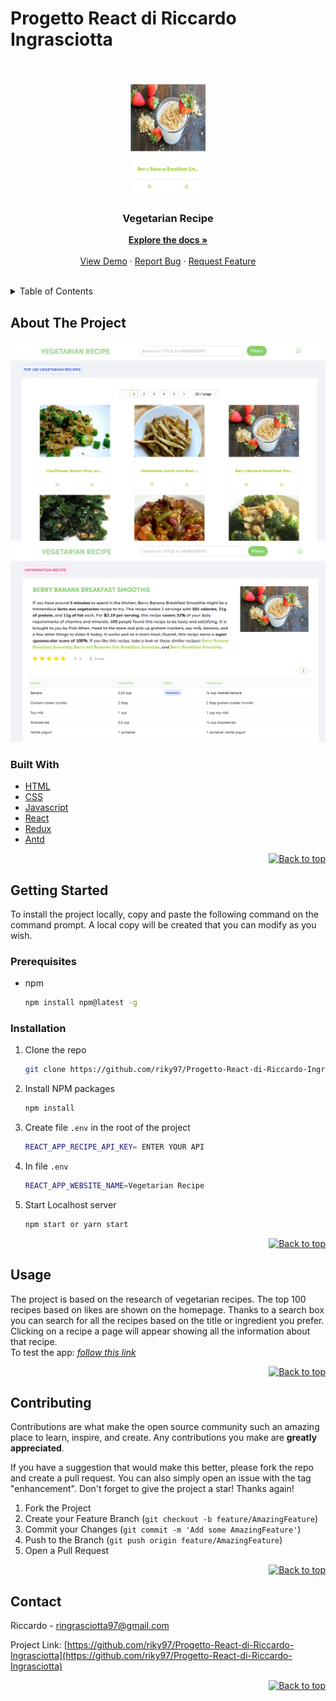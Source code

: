 # Progetto React di Riccardo Ingrasciotta

<div id="top"></div>
<br/>
<!-- PROJECT LOGO -->
<br />
<div align="center">
  <a href="https://github.com/riky97/Progetto-React-di-Riccardo-Ingrasciotta">
    <img src="./src/images/Readme/logo_screenshot.PNG" alt="Logo" width="120" height="180">
  </a>

<h3 align="center">Vegetarian Recipe</h3>

  <p align="center">
    <a href="https://github.com/riky97/Progetto-React-di-Riccardo-Ingrasciotta"><strong>Explore the docs »</strong></a>
    <br />
    <br />
    <a href="https://github.com/riky97/Progetto-React-di-Riccardo-Ingrasciotta">View Demo</a>
    ·
    <a href="https://github.com/riky97/Progetto-React-di-Riccardo-Ingrasciotta/issues/">Report Bug</a>
    ·
    <a href="https://github.com/riky97/Progetto-React-di-Riccardo-Ingrasciotta/issues/">Request Feature</a>
  </p>
</div>
<br/>
<!-- TABLE OF CONTENTS -->

<details>
  <summary>Table of Contents</summary>
  <ol>
    <li>
      <a href="#about-the-project">About The Project</a>
      <ul>
        <li><a href="#built-with">Built With</a></li>
      </ul>
    </li>
    <li>
      <a href="#getting-started">Getting Started</a>
      <ul>
      <li><a href="#prerequisites">Prerequisites</a></li>
        <li><a href="#installation">Installation</a></li>
      </ul>
    </li>
    <li><a href="#usage">Usage</a></li>
     <li><a href="#contributing">Contributing</a></li>
    <li><a href="#contact">Contact</a></li>
  </ol>
</details>
<!-- ABOUT THE PROJECT -->

## About The Project

[![Product Name Screen Shot][product-screenshot]](https://621c995dd9ab74789d50e574--my-vegetarian-recipe-app.netlify.app/)
[![Product Name Screen Shot][product-screenshot2]](https://621c995dd9ab74789d50e574--my-vegetarian-recipe-app.netlify.app/)

### Built With

- [HTML](https://www.w3schools.com/html/html_intro.asp)
- [CSS](https://www.w3schools.com/css/)
- [Javascript](https://www.javascript.com/)
- [React](https://reactjs.org/)
- [Redux](https://redux.js.org/)
- [Antd](https://ant.design/)

<p align="right"><a href="#top"><img src="img/topArrow_readme.png" alt="Back to top" width="30" height="30"></a></p>

<!-- GETTING STARTED -->

## Getting Started

To install the project locally, copy and paste the following command on the command prompt.
A local copy will be created that you can modify as you wish.

### Prerequisites

- npm
  ```sh
  npm install npm@latest -g
  ```

### Installation

1. Clone the repo
   ```sh
   git clone https://github.com/riky97/Progetto-React-di-Riccardo-Ingrasciotta.git
   ```
2. Install NPM packages

   ```sh
   npm install
   ```

3. Create file `.env` in the root of the project

   ```sh
   REACT_APP_RECIPE_API_KEY= ENTER YOUR API
   ```

4. In file `.env`

   ```sh
   REACT_APP_WEBSITE_NAME=Vegetarian Recipe
   ```

5. Start Localhost server

   ```sh
   npm start or yarn start
   ```

<p align="right"><a href="#top"><img src="img/topArrow_readme.png" alt="Back to top" width="30" height="30"></a></p>

## Usage

The project is based on the research of vegetarian recipes.
The top 100 recipes based on likes are shown on the homepage.
Thanks to a search box you can search for all the recipes based on the title or ingredient you prefer.
Clicking on a recipe a page will appear showing all the information about that recipe.
<br/>
To test the app:
_[follow this link](https://621c995dd9ab74789d50e574--my-vegetarian-recipe-app.netlify.app/)_

<p align="right"><a href="#top"><img src="img/topArrow_readme.png" alt="Back to top" width="30" height="30"></a></p>

<!-- CONTRIBUTING -->

## Contributing

Contributions are what make the open source community such an amazing place to learn, inspire, and create. Any contributions you make are **greatly appreciated**.

If you have a suggestion that would make this better, please fork the repo and create a pull request. You can also simply open an issue with the tag "enhancement".
Don't forget to give the project a star! Thanks again!

1. Fork the Project
2. Create your Feature Branch (`git checkout -b feature/AmazingFeature`)
3. Commit your Changes (`git commit -m 'Add some AmazingFeature'`)
4. Push to the Branch (`git push origin feature/AmazingFeature`)
5. Open a Pull Request

<p align="right"><a href="#top"><img src="img/topArrow_readme.png" alt="Back to top" width="30" height="30"></a></p>

<!-- CONTACT -->

## Contact

Riccardo - ringrasciotta97@gmail.com

Project Link: [https://github.com/riky97/Progetto-React-di-Riccardo-Ingrasciotta](https://github.com/riky97/Progetto-React-di-Riccardo-Ingrasciotta)

<p align="right"><a href="#top"><img src="img/topArrow_readme.png" alt="Back to top" width="30" height="30"></a></p>

<!-- MARKDOWN LINKS & IMAGES -->

[product-screenshot]: ./src/images/Readme/home_screenshot.PNG
[product-screenshot2]: ./src/images/Readme/information_screenshot.PNG
